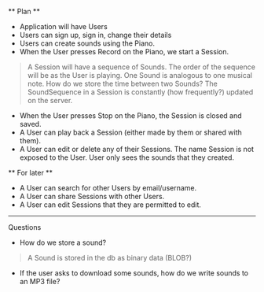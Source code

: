 ** Plan **
* Application will have Users
* Users can sign up, sign in, change their details
* Users can create sounds using the Piano.
* When the User presses Record on the Piano, we start a Session.
> A Session will have a sequence of Sounds. The order of the sequence will be as the User is playing. One Sound is analogous to one musical note.
> How do we store the time between two Sounds?
> The SoundSequence in a Session is constantly (how frequently?) updated on the server.
* When the User presses Stop on the Piano, the Session is closed and saved.
* A User can play back a Session (either made by them or shared with them).
* A User can edit or delete any of their Sessions. The name Session is not exposed to the User. User only sees the sounds that they created.

** For later **
* A User can search for other Users by email/username.
* A User can share Sessions with other Users.
* A User can edit Sessions that they are permitted to edit.
-------------------------------
Questions
* How do we store a sound?
> A Sound is stored in the db as binary data (BLOB?)
* If the user asks to download some sounds, how do we write sounds to an MP3 file?